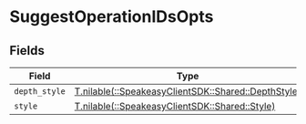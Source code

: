# SuggestOperationIDsOpts


## Fields

| Field                                                                                    | Type                                                                                     | Required                                                                                 | Description                                                                              |
| ---------------------------------------------------------------------------------------- | ---------------------------------------------------------------------------------------- | ---------------------------------------------------------------------------------------- | ---------------------------------------------------------------------------------------- |
| `depth_style`                                                                            | [T.nilable(::SpeakeasyClientSDK::Shared::DepthStyle)](../../models/shared/depthstyle.md) | :heavy_minus_sign:                                                                       | N/A                                                                                      |
| `style`                                                                                  | [T.nilable(::SpeakeasyClientSDK::Shared::Style)](../../models/shared/style.md)           | :heavy_minus_sign:                                                                       | N/A                                                                                      |